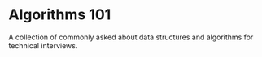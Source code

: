 # Algorithms 101
  
A collection of commonly asked about data structures and algorithms for technical interviews.
